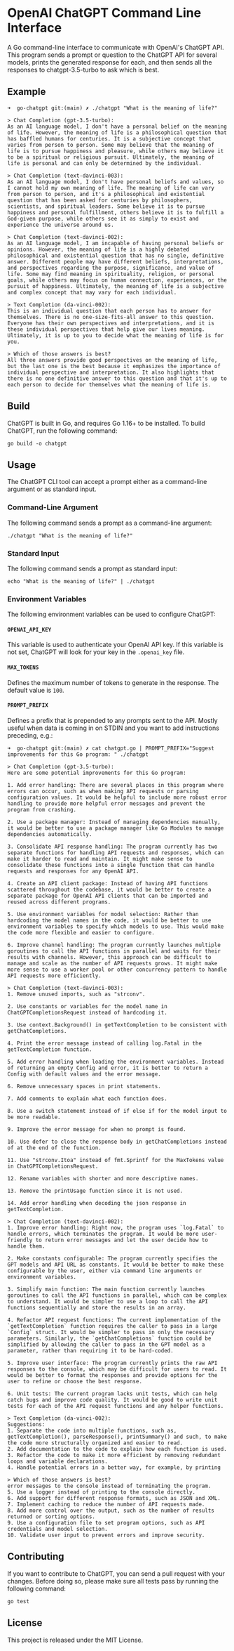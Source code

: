 # OpenAI ChatGPT Command Line Interface

A Go command-line interface to communicate with OpenAI's ChatGPT API.
This program sends a prompt or question to the ChatGPT API for several models, prints the generated response for each,
and then sends all the responses to chatgpt-3.5-turbo to ask which is best.

## Example

```shell
➜  go-chatgpt git:(main) ✗ ./chatgpt "What is the meaning of life?"

> Chat Completion (gpt-3.5-turbo):
As an AI language model, I don't have a personal belief on the meaning of life. However, the meaning of life is a philosophical question that has baffled humans for centuries. It is a subjective concept that varies from person to person. Some may believe that the meaning of life is to pursue happiness and pleasure, while others may believe it to be a spiritual or religious pursuit. Ultimately, the meaning of life is personal and can only be determined by the individual.

> Chat Completion (text-davinci-003):
As an AI language model, I don't have personal beliefs and values, so I cannot hold my own meaning of life. The meaning of life can vary from person to person, and it's a philosophical and existential question that has been asked for centuries by philosophers, scientists, and spiritual leaders. Some believe it is to pursue happiness and personal fulfillment, others believe it is to fulfill a God-given purpose, while others see it as simply to exist and experience the universe around us.

> Chat Completion (text-davinci-002):
As an AI language model, I am incapable of having personal beliefs or opinions. However, the meaning of life is a highly debated philosophical and existential question that has no single, definitive answer. Different people may have different beliefs, interpretations, and perspectives regarding the purpose, significance, and value of life. Some may find meaning in spirituality, religion, or personal goals, while others may focus on human connection, experiences, or the pursuit of happiness. Ultimately, the meaning of life is a subjective and complex concept that may vary for each individual.

> Text Completion (da-vinci-002):
This is an individual question that each person has to answer for themselves. There is no one-size-fits-all answer to this question. Everyone has their own perspectives and interpretations, and it is these individual perspectives that help give our lives meaning. Ultimately, it is up to you to decide what the meaning of life is for you.

> Which of those answers is best?
All three answers provide good perspectives on the meaning of life, but the last one is the best because it emphasizes the importance of individual perspective and interpretation. It also highlights that there is no one definitive answer to this question and that it's up to each person to decide for themselves what the meaning of life is.
```

## Build
ChatGPT is built in Go, and requires Go 1.16+ to be installed. To build ChatGPT, run the following command:
```
go build -o chatgpt
```

## Usage
The ChatGPT CLI tool can accept a prompt either as a command-line argument or as standard input.

### Command-Line Argument
The following command sends a prompt as a command-line argument:
```shell
./chatgpt "What is the meaning of life?"
```

### Standard Input
The following command sends a prompt as standard input:
```shell
echo "What is the meaning of life?" | ./chatgpt
```

### Environment Variables
The following environment variables can be used to configure ChatGPT:

#### `OPENAI_API_KEY`
This variable is used to authenticate your OpenAI API key. If this variable is not set, ChatGPT will look for your key in the `.openai_key` file.

#### `MAX_TOKENS`
Defines the maximum number of tokens to generate in the response. The default value is `100`.

#### `PROMPT_PREFIX`

Defines a prefix that is prepended to any prompts sent to the API. Mostly useful when data is coming in on STDIN and you
want to add instructions preceding, e.g.:
```shell
➜  go-chatgpt git:(main) ✗ cat chatgpt.go | PROMPT_PREFIX="Suggest improvements for this Go program: " ./chatgpt

> Chat Completion (gpt-3.5-turbo):
Here are some potential improvements for this Go program:

1. Add error handling: There are several places in this program where errors can occur, such as when making API requests or parsing configuration values. It would be helpful to include more robust error handling to provide more helpful error messages and prevent the program from crashing.

2. Use a package manager: Instead of managing dependencies manually, it would be better to use a package manager like Go Modules to manage dependencies automatically.

3. Consolidate API response handling: The program currently has two separate functions for handling API requests and responses, which can make it harder to read and maintain. It might make sense to consolidate these functions into a single function that can handle requests and responses for any OpenAI API.

4. Create an API client package: Instead of having API functions scattered throughout the codebase, it would be better to create a separate package for OpenAI API clients that can be imported and reused across different programs.

5. Use environment variables for model selection: Rather than hardcoding the model names in the code, it would be better to use environment variables to specify which models to use. This would make the code more flexible and easier to configure.

6. Improve channel handling: The program currently launches multiple goroutines to call the API functions in parallel and waits for their results with channels. However, this approach can be difficult to manage and scale as the number of API requests grows. It might make more sense to use a worker pool or other concurrency pattern to handle API requests more efficiently.

> Chat Completion (text-davinci-003):
1. Remove unused imports, such as "strconv".

2. Use constants or variables for the model name in ChatGPTCompletionsRequest instead of hardcoding it.

3. Use context.Background() in getTextCompletion to be consistent with getChatCompletions.

4. Print the error message instead of calling log.Fatal in the getTextCompletion function.

5. Add error handling when loading the environment variables. Instead of returning an empty Config and error, it is better to return a Config with default values and the error message.

6. Remove unnecessary spaces in print statements.

7. Add comments to explain what each function does.

8. Use a switch statement instead of if else if for the model input to be more readable.

9. Improve the error message for when no prompt is found.

10. Use defer to close the response body in getChatCompletions instead of at the end of the function.

11. Use "strconv.Itoa" instead of fmt.Sprintf for the MaxTokens value in ChatGPTCompletionsRequest.

12. Rename variables with shorter and more descriptive names.

13. Remove the printUsage function since it is not used.

14. Add error handling when decoding the json response in getTextCompletion.

> Chat Completion (text-davinci-002):
1. Improve error handling: Right now, the program uses `log.Fatal` to handle errors, which terminates the program. It would be more user-friendly to return error messages and let the user decide how to handle them.

2. Make constants configurable: The program currently specifies the GPT models and API URL as constants. It would be better to make these configurable by the user, either via command line arguments or environment variables.

3. Simplify main function: The main function currently launches goroutines to call the API functions in parallel, which can be complex to understand. It would be simpler to use a loop to call the API functions sequentially and store the results in an array.

4. Refactor API request functions: The current implementation of the `getTextCompletion` function requires the caller to pass in a large `Config` struct. It would be simpler to pass in only the necessary parameters. Similarly, the `getChatCompletions` function could be simplified by allowing the caller to pass in the GPT model as a parameter, rather than requiring it to be hard-coded.

5. Improve user interface: The program currently prints the raw API responses to the console, which may be difficult for users to read. It would be better to format the responses and provide options for the user to refine or choose the best response.

6. Unit tests: The current program lacks unit tests, which can help catch bugs and improve code quality. It would be good to write unit tests for each of the API request functions and any helper functions.

> Text Completion (da-vinci-002):
Suggestions:
1. Separate the code into multiple functions, such as, getTextCompletion(), parseResponse(), printSummary() and such, to make the code more structurally organized and easier to read.
2. Add documentation to the code to explain how each function is used.
3. Refactor the code to make it more efficient by removing redundant loops and variable declarations.
4. Handle potential errors in a better way, for example, by printing

> Which of those answers is best?
error messages to the console instead of terminating the program.
5. Use a logger instead of printing to the console directly.
6. Add support for different response formats, such as JSON and XML.
7. Implement caching to reduce the number of API requests made.
8. Add more control over the output, such as the number of results returned or sorting options.
9. Use a configuration file to set program options, such as API credentials and model selection.
10. Validate user input to prevent errors and improve security.
```

## Contributing
If you want to contribute to ChatGPT, you can send a pull request with your changes. Before doing so, please make sure all tests pass by running the following command:
```
go test
```

## License
This project is released under the MIT License.